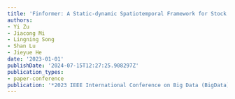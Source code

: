 ```yaml
---
title: 'Finformer: A Static-dynamic Spatiotemporal Framework for Stock Trend Prediction'
authors:
- Yi Zu
- Jiacong Mi
- Lingning Song
- Shan Lu
- Jieyue He
date: '2023-01-01'
publishDate: '2024-07-15T12:27:25.908297Z'
publication_types:
- paper-conference
publication: '*2023 IEEE International Conference on Big Data (BigData)*'
---
```

